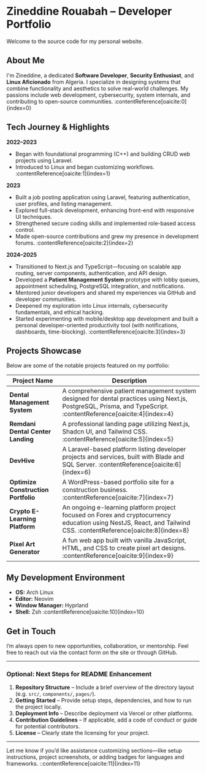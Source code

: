 # Zineddine Rouabah – Developer Portfolio

Welcome to the source code for my personal website.

##  About Me
I'm Zineddine, a dedicated **Software Developer**, **Security Enthusiast**, and **Linux Aficionado** from Algeria. I specialize in designing systems that combine functionality and aesthetics to solve real-world challenges. My passions include web development, cybersecurity, system internals, and contributing to open-source communities. :contentReference[oaicite:0]{index=0}

##  Tech Journey & Highlights
**2022–2023**  
- Began with foundational programming (C++) and building CRUD web projects using Laravel.  
- Introduced to Linux and began customizing workflows. :contentReference[oaicite:1]{index=1}  

**2023**  
- Built a job posting application using Laravel, featuring authentication, user profiles, and listing management.  
- Explored full-stack development, enhancing front-end with responsive UI techniques.  
- Strengthened secure coding skills and implemented role-based access control.  
- Made open-source contributions and grew my presence in development forums. :contentReference[oaicite:2]{index=2}  

**2024–2025**  
- Transitioned to Next.js and TypeScript—focusing on scalable app routing, server components, authentication, and API design.  
- Developed a **Patient Management System** prototype with lobby queues, appointment scheduling, PostgreSQL integration, and notifications.  
- Mentored junior developers and shared my experiences via GitHub and developer communities.  
- Deepened my exploration into Linux internals, cybersecurity fundamentals, and ethical hacking.  
- Started experimenting with mobile/desktop app development and built a personal developer-oriented productivity tool (with notifications, dashboards, time-blocking). :contentReference[oaicite:3]{index=3}

##  Projects Showcase
Below are some of the notable projects featured on my portfolio:

| Project Name                        | Description |
|------------------------------------|-------------|
| **Dental Management System**       | A comprehensive patient management system designed for dental practices using Next.js, PostgreSQL, Prisma, and TypeScript. :contentReference[oaicite:4]{index=4} |
| **Remdani Dental Center Landing**  | A professional landing page utilizing Next.js, Shadcn UI, and Tailwind CSS. :contentReference[oaicite:5]{index=5} |
| **DevHive**                        | A Laravel-based platform listing developer projects and services, built with Blade and SQL Server. :contentReference[oaicite:6]{index=6} |
| **Optimize Construction Portfolio**| A WordPress-based portfolio site for a construction business. :contentReference[oaicite:7]{index=7} |
| **Crypto E-Learning Platform**     | An ongoing e-learning platform project focused on Forex and cryptocurrency education using NestJS, React, and Tailwind CSS. :contentReference[oaicite:8]{index=8} |
| **Pixel Art Generator**            | A fun web app built with vanilla JavaScript, HTML, and CSS to create pixel art designs. :contentReference[oaicite:9]{index=9} |

##  My Development Environment
- **OS:** Arch Linux  
- **Editor:** Neovim  
- **Window Manager:** Hyprland  
- **Shell:** Zsh :contentReference[oaicite:10]{index=10}

##  Get in Touch
I’m always open to new opportunities, collaboration, or mentorship. Feel free to reach out via the contact form on the site or through GitHub.

---

### Optional: Next Steps for README Enhancement
1. **Repository Structure** – Include a brief overview of the directory layout (e.g. `src/`, `components/`, `pages/`).
2. **Getting Started** – Provide setup steps, dependencies, and how to run the project locally.
3. **Deployment Info** – Describe deployment via Vercel or other platforms.
4. **Contribution Guidelines** – If applicable, add a code of conduct or guide for potential contributors.
5. **License** – Clearly state the licensing for your project.

---

Let me know if you’d like assistance customizing sections—like setup instructions, project screenshots, or adding badges for languages and frameworks.
::contentReference[oaicite:11]{index=11}

